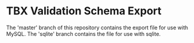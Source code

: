 # TBX Validation Schema Export

The 'master' branch of this repository contains the export file for use with MySQL. 
The 'sqlite' branch contains the file for use with sqlite.